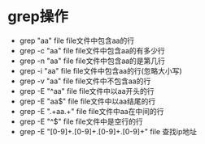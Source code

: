 # grep操作   
- grep "aa"  file   file文件中包含aa的行   
- grep -c "aa" file   file文件中包含aa的有多少行   
- grep -n "aa" file  file文件中包含aa的是第几行  
- grep -i "aa" file  file文件中包含aa的行(忽略大小写)   
- grep -v "aa" file   file文件中不包含aa的行   
- grep -E "^aa" file  file文件中以aa开头的行   
- grep -E "aa$" file  file文件中以aa结尾的行   
- grep -E ".+aa.+" file   file文件中aa在中间的行   
- grep -E "^$" file   file文件中是空行的行  
- grep -E "[0-9]+\.[0-9]+\.[0-9]+\.[0-9]+" file  查找ip地址   

 

